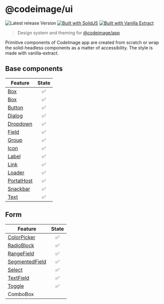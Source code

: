 # @codeimage/ui

![Latest release Version](https://img.shields.io/badge/dynamic/json?style=for-the-badge&color=success&label=Version&query=version&url=https%3A%2F%2Fraw.githubusercontent.com%2Friccardoperra%2Fcodeimage%2Fmain%2Fpackages%2Fui%2Fpackage.json)
[![Built with SolidJS](https://img.shields.io/badge/Built%20with-SolidJS-blue?style=for-the-badge)](https://github.com/solidjs/solid)
[![Built with Vanilla Extract](https://img.shields.io/badge/Built%20with-Vanilla%20Extract-ff69b4?style=for-the-badge)](https://github.com/seek-oss/vanilla-extract)

> Design system and theming for [@codeimage/app](https://github.com/riccardoperra/codeimage/tree/main/apps/codeimage)

Primitive components of CodeImage app are created from scratch or wrap the solid-headless components as a matter
of accessibility. The style is made with vanilla-extract.

## Base components

| Feature                                       | State |
| --------------------------------------------- | :---: |
| [Box](./src/lib/primitives/Box)               |  ✅   |
| [Box](./src/lib/primitives/Box)               |  ✅   |
| [Button](./src/lib/primitives/Button)         |  ✅   |
| [Dialog](./src/lib/primitives/Dialog)         |  ✅   |
| [Dropdown](./src/lib/primitives/Dropdown)     |  ✅   |
| [Field](./src/lib/primitives/Field)           |  ✅   |
| [Group](./src/lib/primitives/Group)           |  ✅   |
| [Icon](./src/lib/primitives/Icon)             |  ✅   |
| [Label](./src/lib/primitives/Label)           |  ✅   |
| [Link](./src/lib/primitives/Link)             |  ✅   |
| [Loader](./src/lib/primitives/Loader)         |  ✅   |
| [PortalHost](./src/lib/primitives/PortalHost) |  ✅   |
| [Snackbar](./src/lib/primitives/Snackbar)     |  ✅   |
| [Text](./src/lib/primitives/Text)             |  ✅   |

## Form

| Feature                                               | State |
| ----------------------------------------------------- | :---: |
| [ColorPicker](./src/lib/primitives/ColorPicker)       |  ✅   |
| [RadioBlock](./src/lib/primitives/RadioBlock)         |  ✅   |
| [RangeField](./src/lib/primitives/RangeField)         |  ✅   |
| [SegmentedField](./src/lib/primitives/SegmentedField) |  ✅   |
| [Select](./src/lib/primitives/Select)                 |  ✅   |
| [TextField](./src/lib/primitives/TextField)           |  ✅   |
| [Toggle](./src/lib/primitives/Transition)             |  ✅   |
| ComboBox                                              |       |
